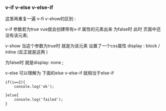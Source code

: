 ### v-if  v-else  v-else-if   



这里再重复一遍 v-fi   v-show的区别 :



v-if  参数若为true  vue就会创建带有v-if 属性的元素出来 为false时  此时 页面中还没有该元素;

v-show  当这个参数为true时   就是为该元素 设置了一个css属性  display : block / inline (反正就是这两 )

为false时     就是display: none  ;



v-else   可以理解为  下面的else    v-else-if   就相当于else-if

```
if(i==2){
    console.log('ok');
    
}else{
    console.log('failed');
}
```

